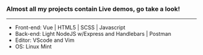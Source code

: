 ### Almost all my projects contain Live demos, go take a look!
---------------------------------------------------------------
* Front-end: Vue | HTML5 | SCSS | Javascript
* Back-end: Light NodeJS w/Express and Handlebars | Postman
* Editor: VScode and Vim
* OS: Linux Mint
